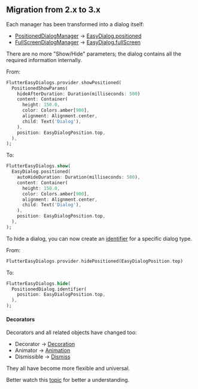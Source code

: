 ## Migration from 2.x to 3.x

Each manager has been transformed into a dialog itself:

* [PositionedDialogManager](https://pub.dev/packages/positioned_dialog_manager) -> [EasyDialog.positioned](https://pub.dev/documentation/flutter_easy_dialogs/latest/flutter_easy_dialogs/EasyDialog/EasyDialog.positioned.html)
* [FullScreenDialogManager](https://pub.dev/packages/full_screen_dialog_manager) -> [EasyDialog.fullScreen](https://pub.dev/documentation/flutter_easy_dialogs/latest/flutter_easy_dialogs/EasyDialog/EasyDialog.fullScreen.html)

There are no more "Show/Hide" parameters; the dialog contains all the required information internally.

From:

```dart
FlutterEasyDialogs.provider.showPositioned(
  PositionedShowParams(
    hideAfterDuration: Duration(milliseconds: 500)
    content: Container(
      height: 150.0,
      color: Colors.amber[900],
      alignment: Alignment.center,
      child: Text('Dialog'),
    ),
    position: EasyDialogPosition.top,
  ),
);
```

To:

```dart
FlutterEasyDialogs.show(
  EasyDialog.positioned(
    autoHideDuration: Duration(milliseconds: 500),
    content: Container(
      height: 150.0,
      color: Colors.amber[900],
      alignment: Alignment.center,
      child: Text('Dialog'),
    ),
    position: EasyDialogPosition.top,
  ),
);
```

To hide a dialog, you can now create an [identifier](https://pub.dev/documentation/flutter_easy_dialogs/latest/flutter_easy_dialogs/EasyDialogIdentifier-class.html) for a specific dialog type.

From:

```dart
FlutterEasyDialogs.provider.hidePositioned(EasyDialogPosition.top)
```

To:

```dart
FlutterEasyDialogs.hide(
  PositionedDialog.identifier(
    position: EasyDialogPosition.top,
  ),
);
```

#### Decorators

Decorators and all related objects have changed too:

* Decorator -> [Decoration](https://pub.dev/documentation/flutter_easy_dialogs/latest/flutter_easy_dialogs/EasyDialogDecoration-class.html)
* Animator -> [Animation](https://pub.dev/documentation/flutter_easy_dialogs/latest/flutter_easy_dialogs/EasyDialogAnimation-class.html)
* Dismissible -> [Dismiss](https://pub.dev/documentation/flutter_easy_dialogs/latest/flutter_easy_dialogs/EasyDialogDismiss-class.html)

They all have become more flexible and universal.

Better watch this [topic](https://pub.dev/documentation/flutter_easy_dialogs/latest/topics/Decorations-topic.html) for better a understanding.